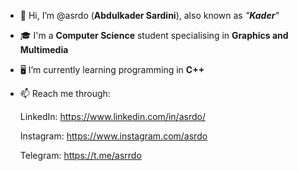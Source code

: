 - 👋 Hi, I’m @asrdo (**Abdulkader Sardini**), also known as *"**Kader**"*
- 🎓 I'm a **Computer Science** student specialising in **Graphics and Multimedia**
- 🖥 I’m currently learning programming in **C++**
- 📫 Reach me through:

    LinkedIn: https://www.linkedin.com/in/asrdo/
    
    Instagram: https://www.instagram.com/asrdo
    
    Telegram: https://t.me/asrrdo

<!---
asrdo/asrdo is a ✨ special ✨ repository because its `README.md` (this file) appears on your GitHub profile.
You can click the Preview link to take a look at your changes.
--->
